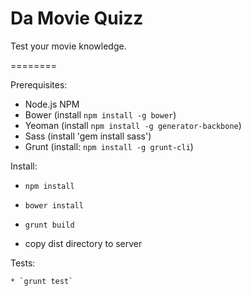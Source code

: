 # Da Movie Quizz
Test your movie knowledge.

========

Prerequisites:

  * Node.js NPM
  * Bower (install `npm install -g bower`)
  * Yeoman (install `npm install -g generator-backbone`)
  * Sass (install 'gem install sass')
  * Grunt (install: `npm install -g grunt-cli`)

Install:
 * `npm install`
 * `bower install`
 * `grunt build`

 * copy dist directory to server

Tests:
	
	* `grunt test`